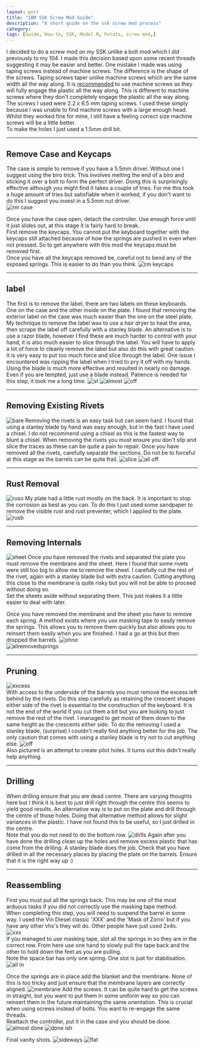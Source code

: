```yaml
---
layout: post
title: "IBM SSK Screw Mod Guide"
description: "A short guide on the ssk screw mod process"
category: 
tags: [Guide, How-to, SSK, Model M, Potato, screw mod,]
---
```

I decided to do a screw mod on my SSK unlike a bolt mod which I did previously to my 104. I made this decision based upon some recent threads suggesting it may be easier and better. One mistake I made was using taping screws instead of machine screws. The difference is the shape of the screws. Taping screws taper unlike machine screws which are the same width all the way along. It is [recommended](https://geekhack.org/index.php?topic=70410.0) to use machine screws as they will fully engage the plastic all the way along. This is different to machine screws where they don't completely engage the plastic all the way along.
The screws I used were 2.2 x 6.5 mm taping screws. I used these simply because I was unable to find machine screws with a large enough head. Whilst they worked fine for mine, I still have a feeling correct size machine screws will be a little better.    
To make the holes I just used a 1.5mm drill bit. 

------------------
## Remove Case and Keycaps
The case is simple to remove if you have a 5.5mm driver. Without one I suggest using the biro trick. This involves melting the end of a biro and sticking it over a bolt to form the perfect driver. Doing this is surprisingly effective although you might find it takes a couple of tries. For me this took a huge amount of tries but satisfiable when it worked, if you don't want to do this I suggest you invest in a 5.5mm nut driver.  
![rm case](http://i.imgur.com/EoNScJZ.jpg)

Once you have the case open, detach the controller. Use enough force until it just slides out, at this stage it is fairly hard to break.  
First remove the keycaps. You cannot put the keyboard together with the keycaps still attached because of how the springs are pushed in even when not pressed. So to get anywhere with this mod the keycaps must be removed first.  
Once you have all the keycaps removed be, careful not to bend any of the exposed springs. This is easier to do than you think.
![rm keycaps](http://i.imgur.com/g8fS5Vc.jpg) 

----------------------------------
## label 
The first is to remove the label, there are two labels on these keyboards. One on the case and the other inside on the plate. I found that removing the exterior label on the case was much easier than the one on the steel plate. 
My technique to remove the label was to use a hair dryer to heat the area, then scrape the label off carefully with a stanley blade. An alternative is to use a razor blade, however I find these are much harder to control with your hand, it is also much easier to slice through the label. You will have to apply a lot of force to cleanly remove the label but also do this with great caution. It is very easy to put too much force and slice through the label. One issue I encountered was ripping the label when I tried to pry it off with my hands. Using the blade is much more effective and resulted in nearly no damage. Even if you are tempted, just use a blade instead. Patience is needed for this step, it took me a long time. 
![st](http://i.imgur.com/e7UmeLO.jpg)
![almost](http://i.imgur.com/V35Ko5i.jpg)
![off](http://i.imgur.com/1NP4nAK.jpg)

--------------------------
## Removing Existing Rivets
![bare](http://i.imgur.com/SRo4lC7.jpg)
Removing the rivets is an easy task but can seem hard. I found that using a stanley blade by hand was easy enough, but in the fast I have used a chisel. I do not recommend using a chisel as this is the fastest way to blunt a chisel. When removing the rivets you must ensure you don't slip and slice the traces as these can be quite a pain to repair. Once you have removed all the rivets, carefully separate the sections. Do not be to forceful at this stage as the barrels can be quite frail.
![slice](http://i.imgur.com/H9pn7o4.jpg)
![all off](http://i.imgur.com/vyFbdUO.jpg)

--------------------------
## Rust Removal
![ruso](http://i.imgur.com/Var7Cqv.jpg) 
My plate had a little rust mostly on the back. It is important to stop the corrosion as best as you can. To do this I just used some sandpaper to remove the visible rust and rust preventer, which I applied to the plate.
![rusb](http://i.imgur.com/BTdg14W.jpg)


----------------------------
## Removing Internals
![sheet](http://i.imgur.com/cS9MMXn.jpg)
Once you have removed the rivets and separated the plate you must remove the membrane and the sheet. Here I found that some rivets were still too big to allow me to remove the sheet. I carefully cut the rest of the rivet, again with a  stanley blade but with extra caution. Cutting anything this close to the membrane is quite risky but you will not be able to proceed without doing so.  
Set the sheets aside without separating them. This just makes it a little easier to deal with later.

Once you have removed the membrane and the sheet you have to remove each spring. A method exists where you use masking tape to easily remove the springs. This allows you to remove them quickly but also allows you to reinsert them easily when you are finished. I had a go at this but then dropped the barrels.
![ohno](http://i.imgur.com/DrWgumW.jpg)   
![allremovedsprings](http://i.imgur.com/ghVht2v.jpg)  

-----------------------------
## Pruning
![excess](http://i.imgur.com/rcQkMtn.jpg)  
With access to the underside of the barrels you must remove the excess left behind by the rivets. Do this step carefully as retaining the crescent shapes either side of the rivet is essential to the construction of the keyboard. It is not the end of the world if you cut them a bit but you are looking to just remove the rest of the rivet. I managed to get most of them down to the same height as the crescents either side. To do the removing I used a stanley blade, (surprise) I couldn't really find anything better for the job. The only caution that comes with using a stanley blade is try not to cut anything else.
![off](http://i.imgur.com/asiXQ5u.jpg)  
Also pictured is an attempt to create pilot holes. It turns out this didn't really help anything.

-----------------------------
## Drilling
When drilling ensure that you are dead centre. There are varying thoughts here but I think it is best to just drill right through the centre this seems to yield good results. An alternative way is to put on the plate and drill through the centre of those holes. Doing that alternative method allows for slight variances in the plastic. I have not found this to be useful, so I just drilled in the centre.  
Note that you do not need to do the bottom row.
![dirlls](http://i.imgur.com/jnhEiWu.jpg)
Again after you have done the drilling clean up the holes and remove excess plastic that has come from the drilling. A stanley blade does the job. Check that you have drilled in all the necessary places by placing the plate on the barrels. Ensure that it is the right way up :)

-----------------------
## Reassembling
First you must put all the springs back. This may be one of the most arduous tasks if you did not correctly use the masking tape method.  
When completing this step, you will need to suspend the barrel in some way. I used the Vin Diesel classic 'XXX' and the 'Mask of Zorro' but if you have any other vhs's they will do. Other people have just used 2x4s.  
![xxx](http://i.imgur.com/HWJ5THa.jpg)  
If you managed to use masking tape, slot all the springs in so they are in the correct row. From here use one hand to slowly pull the tape back and the other to hold down the feet as you are pulling.  
Note the space bar has only one spring. One slot is just for stabilisation.   
![all in](http://i.imgur.com/JGGKTpf.jpg)

Once the springs are in place add the blanket and the membrane. None of this is too tricky and just ensure that the membrane layers are correctly aligned.
![membrane](http://i.imgur.com/fcBYaty.jpg)
Add the screws. It can be quite hard to get the screws in straight, but you want to put them in some uniform way so you can reinsert them in the future maintaining the same orientation. This is crucial when using screws instead of bolts. You want to re-engage the same threads.  
Reattach the controller, put it in the case and you should be done.
![almost done](http://i.imgur.com/yRaHvxG.jpg)
![done ish](http://i.imgur.com/p9cBwnJ.jpg)

Final vanity shots.
![sideways](http://i.imgur.com/EyUm2Qj.jpg)
![flat](http://i.imgur.com/jI0v0ev.jpg)
